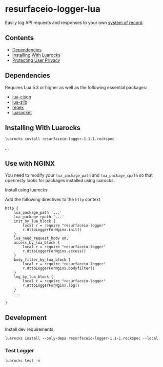 # resurfaceio-logger-lua
Easily log API requests and responses to your own <a href="https://resurface.io">system of record</a>.

## Contents

<ul>
<li><a href="#dependencies">Dependencies</a></li>
<li><a href="#installing_with_luarocks">Installing With Luarocks</a></li>
<li><a href="#privacy">Protecting User Privacy</a></li>
</ul>

<a name="dependencies"/>

## Dependencies
Requires Lua 5.3 or higher as well as the following essential packages:
- [lua-cjson](https://www.kyne.com.au/~mark/software/lua-cjson.php)
- [lua-zlib](https://github.com/brimworks/lua-zlib)
- [regex](https://github.com/mah0x211/lua-regex)
- [luasocket](https://github.com/diegonehab/luasocket)

<a name="installing_with_luarocks"/>

## Installing With Luarocks

```
luarocks install resurfaceio-logger-1.1-1.rockspec
```
...

## Use with NGINX
You need to modify your `lua_package_path` and `lua_package_cpath` so that openresty looks for packages installed using luarocks.

Install using luarocks

Add the following directives to the `http` context
```
http {
    lua_package_path '...'
    lua_package_cpath '...'
    init_by_lua_block {
        local r = require "resurfaceio-logger"
        r.HttpLoggerForNginx.init()
    }
    lua_need_request_body on;
    access_by_lua_block {
        local r = require "resurfaceio-logger"
        r.HttpLoggerForNginx.access()
    }
    body_filter_by_lua_block {
        local r = require "resurfaceio-logger"
        r.HttpLoggerForNginx.bodyfilter()
    }
    log_by_lua_block {
        local r = require "resurfaceio-logger"
        r.HttpLoggerForNginx.log()
    }
    ...
    
}
```


## Development
Install dev requirements.

```
luarocks install --only-deps resurfaceio-logger-1.1-1.rockspec --local
```

### Test Logger

```
luarocks test -v
```
